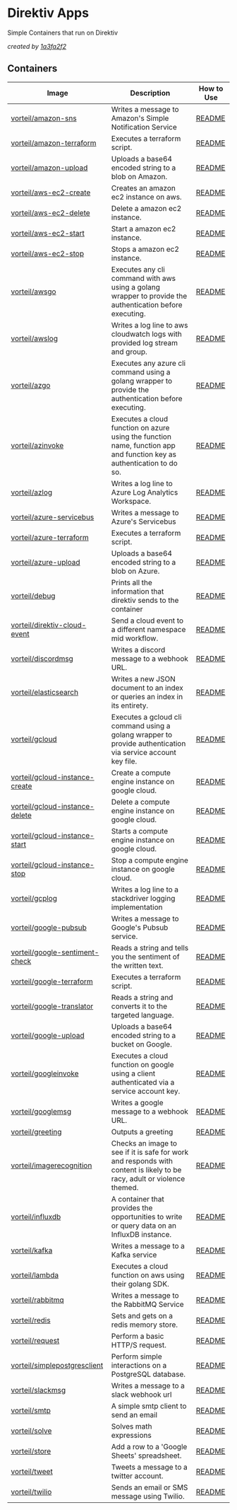 # Direktiv Apps

Simple Containers that run on Direktiv

<em>created by [1a3fa2f2](https://github.com/vorteil/direktiv-apps/tree/1a3fa2f2366b8a9b4df743fd67a38e0f58c3932a)</em>


## Containers

| Image | Description | How to Use |
| ----- | ----------- | ---------- |
| [vorteil/amazon-sns](https://hub.docker.com/r/vorteil/amazon-sns) | Writes a message to Amazon's Simple Notification Service | [README](https://github.com/vorteil/direktiv-apps/tree/master/amazon-sns) |
| [vorteil/amazon-terraform](https://hub.docker.com/r/vorteil/amazon-terraform) | Executes a terraform script. | [README](https://github.com/vorteil/direktiv-apps/tree/master/amazon-terraform) |
| [vorteil/amazon-upload](https://hub.docker.com/r/vorteil/amazon-upload) | Uploads a base64 encoded string to a blob on Amazon. | [README](https://github.com/vorteil/direktiv-apps/tree/master/amazon-upload) |
| [vorteil/aws-ec2-create](https://hub.docker.com/r/vorteil/aws-ec2-create) | Creates an amazon ec2 instance on aws. | [README](https://github.com/vorteil/direktiv-apps/tree/master/aws-ec2-create) |
| [vorteil/aws-ec2-delete](https://hub.docker.com/r/vorteil/aws-ec2-delete) | Delete a amazon ec2 instance. | [README](https://github.com/vorteil/direktiv-apps/tree/master/aws-ec2-delete) |
| [vorteil/aws-ec2-start](https://hub.docker.com/r/vorteil/aws-ec2-start) | Start a amazon ec2 instance. | [README](https://github.com/vorteil/direktiv-apps/tree/master/aws-ec2-start) |
| [vorteil/aws-ec2-stop](https://hub.docker.com/r/vorteil/aws-ec2-stop) | Stops a amazon ec2 instance. | [README](https://github.com/vorteil/direktiv-apps/tree/master/aws-ec2-stop) |
| [vorteil/awsgo](https://hub.docker.com/r/vorteil/awsgo) | Executes any cli command with aws using a golang wrapper to provide the authentication before executing. | [README](https://github.com/vorteil/direktiv-apps/tree/master/awsgo) |
| [vorteil/awslog](https://hub.docker.com/r/vorteil/awslog) | Writes a log line to aws cloudwatch logs with provided log stream and group. | [README](https://github.com/vorteil/direktiv-apps/tree/master/awslog) |
| [vorteil/azgo](https://hub.docker.com/r/vorteil/azgo) | Executes any azure cli command using a golang wrapper to provide the authentication before executing. | [README](https://github.com/vorteil/direktiv-apps/tree/master/azgo) |
| [vorteil/azinvoke](https://hub.docker.com/r/vorteil/azinvoke) | Executes a cloud function on azure using the function name, function app and function key as authentication to do so. | [README](https://github.com/vorteil/direktiv-apps/tree/master/azinvoke) |
| [vorteil/azlog](https://hub.docker.com/r/vorteil/azlog) | Writes a log line to Azure Log Analytics Workspace. | [README](https://github.com/vorteil/direktiv-apps/tree/master/azlog) |
| [vorteil/azure-servicebus](https://hub.docker.com/r/vorteil/azure-servicebus) | Writes a message to Azure's Servicebus | [README](https://github.com/vorteil/direktiv-apps/tree/master/azure-servicebus) |
| [vorteil/azure-terraform](https://hub.docker.com/r/vorteil/azure-terraform) | Executes a terraform script. | [README](https://github.com/vorteil/direktiv-apps/tree/master/azure-terraform) |
| [vorteil/azure-upload](https://hub.docker.com/r/vorteil/azure-upload) | Uploads a base64 encoded string to a blob on Azure. | [README](https://github.com/vorteil/direktiv-apps/tree/master/azure-upload) |
| [vorteil/debug](https://hub.docker.com/r/vorteil/debug) | Prints all the information that direktiv sends to the container | [README](https://github.com/vorteil/direktiv-apps/tree/master/debug) |
| [vorteil/direktiv-cloud-event](https://hub.docker.com/r/vorteil/direktiv-cloud-event) | Send a cloud event to a different namespace mid workflow. | [README](https://github.com/vorteil/direktiv-apps/tree/master/direktiv-cloud-event) |
| [vorteil/discordmsg](https://hub.docker.com/r/vorteil/discordmsg) | Writes a discord message to a webhook URL. | [README](https://github.com/vorteil/direktiv-apps/tree/master/discordmsg) |
| [vorteil/elasticsearch](https://hub.docker.com/r/vorteil/elasticsearch) | Writes a new JSON document to an index or queries an index in its entirety. | [README](https://github.com/vorteil/direktiv-apps/tree/master/elasticsearch) |
| [vorteil/gcloud](https://hub.docker.com/r/vorteil/gcloud) | Executes a gcloud cli command using a golang wrapper to provide authentication via service account key file. | [README](https://github.com/vorteil/direktiv-apps/tree/master/gcloud) |
| [vorteil/gcloud-instance-create](https://hub.docker.com/r/vorteil/gcloud-instance-create) | Create a compute engine instance on google cloud. | [README](https://github.com/vorteil/direktiv-apps/tree/master/gcloud-instance-create) |
| [vorteil/gcloud-instance-delete](https://hub.docker.com/r/vorteil/gcloud-instance-delete) | Delete a compute engine instance on google cloud. | [README](https://github.com/vorteil/direktiv-apps/tree/master/gcloud-instance-delete) |
| [vorteil/gcloud-instance-start](https://hub.docker.com/r/vorteil/gcloud-instance-start) | Starts a compute engine instance on google cloud. | [README](https://github.com/vorteil/direktiv-apps/tree/master/gcloud-instance-start) |
| [vorteil/gcloud-instance-stop](https://hub.docker.com/r/vorteil/gcloud-instance-stop) | Stop a compute engine instance on google cloud. | [README](https://github.com/vorteil/direktiv-apps/tree/master/gcloud-instance-stop) |
| [vorteil/gcplog](https://hub.docker.com/r/vorteil/gcplog) | Writes a log line to a stackdriver logging implementation | [README](https://github.com/vorteil/direktiv-apps/tree/master/gcplog) |
| [vorteil/google-pubsub](https://hub.docker.com/r/vorteil/google-pubsub) | Writes a message to Google's Pubsub service. | [README](https://github.com/vorteil/direktiv-apps/tree/master/google-pubsub) |
| [vorteil/google-sentiment-check](https://hub.docker.com/r/vorteil/google-sentiment-check) | Reads a string and tells you the sentiment of the written text. | [README](https://github.com/vorteil/direktiv-apps/tree/master/google-sentiment-check) |
| [vorteil/google-terraform](https://hub.docker.com/r/vorteil/google-terraform) | Executes a terraform script. | [README](https://github.com/vorteil/direktiv-apps/tree/master/google-terraform) |
| [vorteil/google-translator](https://hub.docker.com/r/vorteil/google-translator) | Reads a string and converts it to the targeted language. | [README](https://github.com/vorteil/direktiv-apps/tree/master/google-translator) |
| [vorteil/google-upload](https://hub.docker.com/r/vorteil/google-upload) | Uploads a base64 encoded string to a bucket on Google. | [README](https://github.com/vorteil/direktiv-apps/tree/master/google-upload) |
| [vorteil/googleinvoke](https://hub.docker.com/r/vorteil/googleinvoke) | Executes a cloud function on google using a client authenticated via a service account key. | [README](https://github.com/vorteil/direktiv-apps/tree/master/googleinvoke) |
| [vorteil/googlemsg](https://hub.docker.com/r/vorteil/googlemsg) | Writes a google message to a webhook URL. | [README](https://github.com/vorteil/direktiv-apps/tree/master/googlemsg) |
| [vorteil/greeting](https://hub.docker.com/r/vorteil/greeting) | Outputs a greeting | [README](https://github.com/vorteil/direktiv-apps/tree/master/greeting) |
| [vorteil/imagerecognition](https://hub.docker.com/r/vorteil/imagerecognition) | Checks an image to see if it is safe for work and responds with content is likely to be racy, adult or violence themed. | [README](https://github.com/vorteil/direktiv-apps/tree/master/imagerecognition) |
| [vorteil/influxdb](https://hub.docker.com/r/vorteil/influxdb) | A container that provides the opportunities to write or query data on an InfluxDB instance. | [README](https://github.com/vorteil/direktiv-apps/tree/master/influxdb) |
| [vorteil/kafka](https://hub.docker.com/r/vorteil/kafka) | Writes a message to a Kafka service | [README](https://github.com/vorteil/direktiv-apps/tree/master/kafka) |
| [vorteil/lambda](https://hub.docker.com/r/vorteil/lambda) | Executes a cloud function on aws using their golang SDK. | [README](https://github.com/vorteil/direktiv-apps/tree/master/lambda) |
| [vorteil/rabbitmq](https://hub.docker.com/r/vorteil/rabbitmq) | Writes a message to the RabbitMQ Service | [README](https://github.com/vorteil/direktiv-apps/tree/master/rabbitmq) |
| [vorteil/redis](https://hub.docker.com/r/vorteil/redis) | Sets and gets on a redis memory store. | [README](https://github.com/vorteil/direktiv-apps/tree/master/redis) |
| [vorteil/request](https://hub.docker.com/r/vorteil/request) | Perform a basic HTTP/S request. | [README](https://github.com/vorteil/direktiv-apps/tree/master/request) |
| [vorteil/simplepostgresclient](https://hub.docker.com/r/vorteil/simplepostgresclient) | Perform simple interactions on a PostgreSQL database.  | [README](https://github.com/vorteil/direktiv-apps/tree/master/simplepostgresclient) |
| [vorteil/slackmsg](https://hub.docker.com/r/vorteil/slackmsg) | Writes a message to a slack webhook url | [README](https://github.com/vorteil/direktiv-apps/tree/master/slackmsg) |
| [vorteil/smtp](https://hub.docker.com/r/vorteil/smtp) | A simple smtp client to send an email | [README](https://github.com/vorteil/direktiv-apps/tree/master/smtp) |
| [vorteil/solve](https://hub.docker.com/r/vorteil/solve) | Solves math expressions | [README](https://github.com/vorteil/direktiv-apps/tree/master/solve) |
| [vorteil/store](https://hub.docker.com/r/vorteil/store) | Add a row to a 'Google Sheets' spreadsheet. | [README](https://github.com/vorteil/direktiv-apps/tree/master/store) |
| [vorteil/tweet](https://hub.docker.com/r/vorteil/tweet) | Tweets a message to a twitter account. | [README](https://github.com/vorteil/direktiv-apps/tree/master/tweet) |
| [vorteil/twilio](https://hub.docker.com/r/vorteil/twilio) | Sends an email or SMS message using Twilio. | [README](https://github.com/vorteil/direktiv-apps/tree/master/twilio) |

